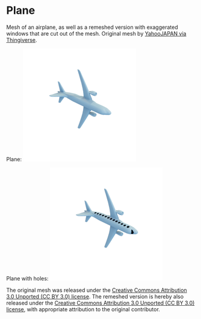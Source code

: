 # Plane

Mesh of an airplane, as well as a remeshed version with exaggerated windows that are cut out of the mesh.
Original mesh by [YahooJAPAN via Thingiverse](https://www.thingiverse.com/thing:182252).

Plane:
![plane](plane.png)

Plane with holes:
![plane_holes](plane_holes.png)

The original mesh was released under the [Creative Commons Attribution 3.0 Unported (CC BY 3.0) license](https://creativecommons.org/licenses/by/3.0/).
The remeshed version is hereby also released under the [Creative Commons Attribution 3.0 Unported (CC BY 3.0) license](https://creativecommons.org/licenses/by/3.0/), with appropriate attribution to the original contributor.

